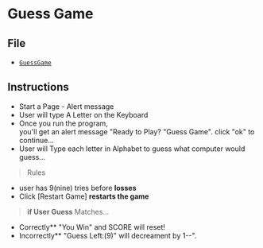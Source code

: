 # Guess Game

## File

* [`GuessGame`](\index.html)

## Instructions
* Start a Page - Alert message
* User will type A Letter on the Keyboard
* Once you run the program,  
  you'll get an alert message "Ready to Play? "Guess Game". click "ok" to continue...
* User will Type each letter in Alphabet to guess what computer would guess...  

 > Rules

- user has 9(nine) tries before **losses**
- Click [Restart Game] **restarts the game**

> **if User Guess**  Matches... 
* Correctly** "You Win" and SCORE will reset!
* Incorrectly** "Guess Left:(9)" will decreament by 1--".       



